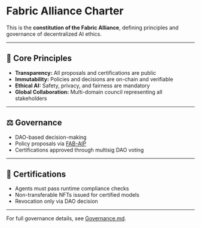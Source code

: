 # Fabric Alliance Charter

This is the **constitution of the Fabric Alliance**, defining principles and governance of decentralized AI ethics.

---

## 📜 Core Principles
- **Transparency:** All proposals and certifications are public
- **Immutability:** Policies and decisions are on-chain and verifiable
- **Ethical AI:** Safety, privacy, and fairness are mandatory
- **Global Collaboration:** Multi-domain council representing all stakeholders

---

## ⚖️ Governance
- DAO-based decision-making
- Policy proposals via [FAB-AIP](../proposals/FAB-AIP-0001.md)
- Certifications approved through multisig DAO voting

---

## 🔐 Certifications
- Agents must pass runtime compliance checks
- Non-transferable NFTs issued for certified models
- Revocation only via DAO decision

---

For full governance details, see [Governance.md](governance.md).
